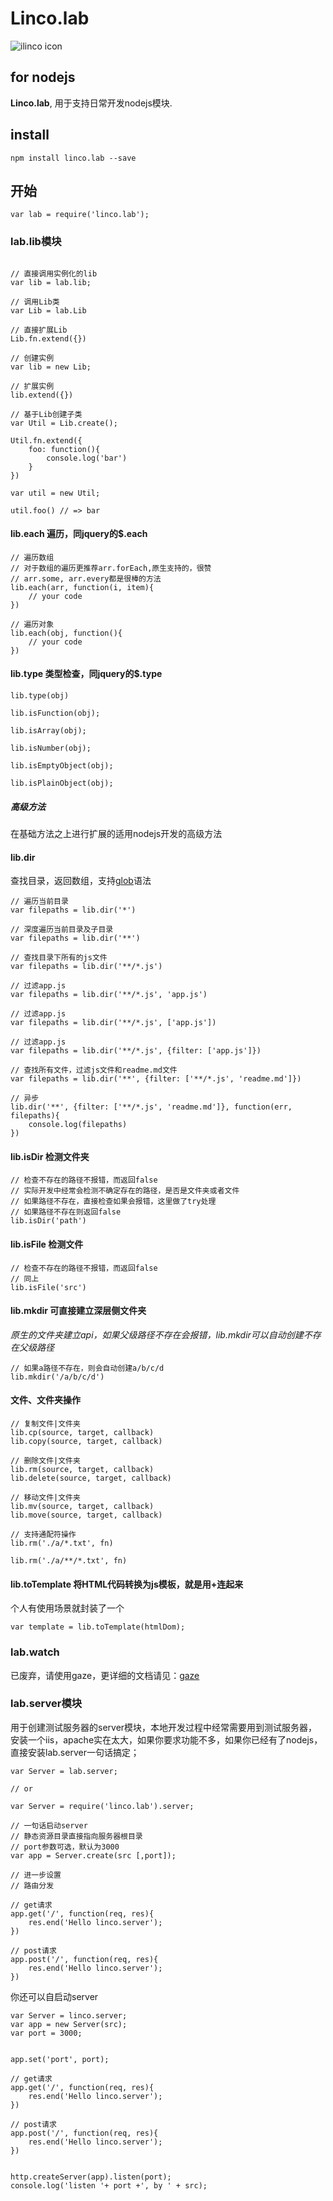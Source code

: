 # Linco.lab

![ilinco icon](http://ilinco.com/images/logo.png)

## for nodejs

**Linco.lab**, 用于支持日常开发nodejs模块.

## install
```
npm install linco.lab --save
```

## 开始

```
var lab = require('linco.lab');
```


### lab.lib模块

```

// 直接调用实例化的lib
var lib = lab.lib;
```

```
// 调用Lib类
var Lib = lab.Lib

// 直接扩展Lib
Lib.fn.extend({})

// 创建实例
var lib = new Lib;

// 扩展实例
lib.extend({})
```

```
// 基于Lib创建子类
var Util = Lib.create();

Util.fn.extend({
    foo: function(){
        console.log('bar')
    }
})

var util = new Util;

util.foo() // => bar
```


#### lib.each 遍历，同jquery的$.each
```
// 遍历数组
// 对于数组的遍历更推荐arr.forEach,原生支持的，很赞
// arr.some, arr.every都是很棒的方法
lib.each(arr, function(i, item){
    // your code
})

// 遍历对象
lib.each(obj, function(){
    // your code
})
```

#### lib.type 类型检查，同jquery的$.type
```
lib.type(obj)

lib.isFunction(obj);

lib.isArray(obj);

lib.isNumber(obj);

lib.isEmptyObject(obj);

lib.isPlainObject(obj);
```



##### 高级方法
在基础方法之上进行扩展的适用nodejs开发的高级方法

#### lib.dir
查找目录，返回数组，支持[glob](https://www.npmjs.com/package/glob)语法
```
// 遍历当前目录
var filepaths = lib.dir('*')

// 深度遍历当前目录及子目录
var filepaths = lib.dir('**')

// 查找目录下所有的js文件
var filepaths = lib.dir('**/*.js')

// 过滤app.js
var filepaths = lib.dir('**/*.js', 'app.js')

// 过滤app.js
var filepaths = lib.dir('**/*.js', ['app.js'])

// 过滤app.js
var filepaths = lib.dir('**/*.js', {filter: ['app.js']})

// 查找所有文件，过滤js文件和readme.md文件
var filepaths = lib.dir('**', {filter: ['**/*.js', 'readme.md']})

// 异步
lib.dir('**', {filter: ['**/*.js', 'readme.md']}, function(err, filepaths){
    console.log(filepaths)
})
```

#### lib.isDir 检测文件夹
```
// 检查不存在的路径不报错，而返回false
// 实际开发中经常会检测不确定存在的路径，是否是文件夹或者文件
// 如果路径不存在，直接检查如果会报错，这里做了try处理
// 如果路径不存在则返回false
lib.isDir('path')
```

#### lib.isFile 检测文件
```
// 检查不存在的路径不报错，而返回false
// 同上
lib.isFile('src')
```

#### lib.mkdir 可直接建立深层侧文件夹
*原生的文件夹建立api，如果父级路径不存在会报错，lib.mkdir可以自动创建不存在父级路径*

```
// 如果a路径不存在，则会自动创建a/b/c/d
lib.mkdir('/a/b/c/d')
```


#### 文件、文件夹操作
```
// 复制文件|文件夹
lib.cp(source, target, callback)
lib.copy(source, target, callback)

// 删除文件|文件夹
lib.rm(source, target, callback)
lib.delete(source, target, callback)

// 移动文件|文件夹
lib.mv(source, target, callback)
lib.move(source, target, callback)
```

```
// 支持通配符操作
lib.rm('./a/*.txt', fn)

lib.rm('./a/**/*.txt', fn)
```



#### lib.toTemplate 将HTML代码转换为js模板，就是用+连起来
个人有使用场景就封装了一个

```
var template = lib.toTemplate(htmlDom);

```



### lab.watch
已废弃，请使用gaze，更详细的文档请见：[gaze](https://www.npmjs.com/package/gaze)



### lab.server模块
用于创建测试服务器的server模块，本地开发过程中经常需要用到测试服务器，安装一个iis，apache实在太大，如果你要求功能不多，如果你已经有了nodejs，直接安装lab.server一句话搞定；

```
var Server = lab.server;

// or

var Server = require('linco.lab').server;

// 一句话启动server
// 静态资源目录直接指向服务器根目录
// port参数可选，默认为3000
var app = Server.create(src [,port]);

// 进一步设置
// 路由分发

// get请求
app.get('/', function(req, res){
    res.end('Hello linco.server');
})

// post请求
app.post('/', function(req, res){
    res.end('Hello linco.server');
})
```

你还可以自启动server

```
var Server = linco.server;
var app = new Server(src);
var port = 3000;


app.set('port', port);

// get请求
app.get('/', function(req, res){
    res.end('Hello linco.server');
})

// post请求
app.post('/', function(req, res){
    res.end('Hello linco.server');
})


http.createServer(app).listen(port);
console.log('listen '+ port +', by ' + src);
```
